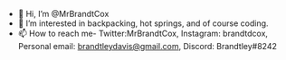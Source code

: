 - 👋 Hi, I’m @MrBrandtCox
- 👀 I’m interested in backpacking, hot springs, and of course coding.
- 📫 How to reach me- Twitter:MrBrandtCox, Instagram: brandtdcox, Personal email: brandtleydavis@gmail.com, Discord: Brandtley#8242
